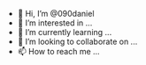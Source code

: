 - 👋 Hi, I’m @090daniel
- 👀 I’m interested in ...
- 🌱 I’m currently learning ...
- 💞️ I’m looking to collaborate on ...
- 📫 How to reach me ...

<!---
090daniel/090daniel is a ✨ special ✨ repository because its `README.md` (this file) appears on your GitHub profile.
You can click the Preview link to take a look at your changes.
--->
